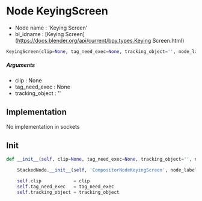# Node KeyingScreen

- Node name : 'Keying Screen'
- bl_idname : [Keying Screen](https://docs.blender.org/api/current/bpy.types.Keying Screen.html)


``` python
KeyingScreen(clip=None, tag_need_exec=None, tracking_object='', node_label=None, node_color=None)
```
##### Arguments

- clip : None
- tag_need_exec : None
- tracking_object : ''

## Implementation

No implementation in sockets

## Init

``` python
def __init__(self, clip=None, tag_need_exec=None, tracking_object='', node_label=None, node_color=None):

    StackedNode.__init__(self, 'CompositorNodeKeyingScreen', node_label=node_label, node_color=node_color)

    self.clip            = clip
    self.tag_need_exec   = tag_need_exec
    self.tracking_object = tracking_object
```
